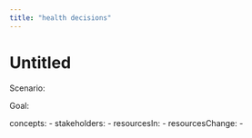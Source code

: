 ```yaml
---
title: "health decisions"
---
```


# Untitled

Scenario: 

Goal:

concepts: 
	-
stakeholders: 
	-
resourcesIn:
	-
resourcesChange:
	-